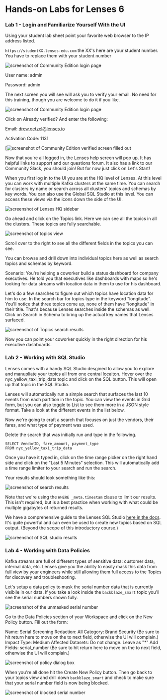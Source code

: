 # Hands-on Labs for Lenses 6

### Lab 1 - Login and Familiarize Yourself With the UI

Using your student lab sheet point your favorite web browser to the IP address listed.

`https://studentXX.lenses-edu.com` the XX's here are your student number. You have to replace them with your student number

![screenshot of Community Edition login page](https://github.com/lensesio-workshops/Community_Lenses_Setup/blob/main/images/login_page.png)

User name: admin

Password:  admin

The next screen you will see will ask you to verify your email. No need for this training, though you are welcome to do it if you like.

![screenshot of Community Edition login page](https://github.com/lensesio-workshops/kafkaesque_workshop/blob/main/images/verified.jpg)

Click on Already verified? And enter the following:

Email: drew.oetzel@lenses.io

Activation Code: 1131

[![screenshot of Community Edition verified screen filled out](https://github.com/lensesio-workshops/kafkaesque_workshop/blob/main/images/verfied-filled-out.jpg)

Now that you're all logged in, the Lenses help screen will pop up. It has helpful links to support and our questions forum. It also has a link to our Community Slack, you should join! But for now just click on Let's Start! 

When you first log in to the UI you are at the HQ level of Lenses. At this level you can work with multiple Kafka clusters at the same time. You can search for clusters by name or search across all clusters' topics and schemas by key words. You can also use the Global SQL Studio at this level. You can access these views via the icons down the side of the UI. 

![screenshot of Lenses HQ sidebar](/images/HQ-sidebar.png)

Go ahead and click on the Topics link. Here we can see all the topics in all the clusters. These topics are fully searchable. 

![screenshot of topics view](https://github.com/lensesio-workshops/kafkaesque_workshop/blob/main/images/topics-view.jpg)

Scroll over to the right to see all the different fields in the topics you can see. 

You can browse and drill down into individual topics here as well as search topics and schemas by keyword. 

Scenario: You're helping a coworker build a status dashboard for company executives. He told you that executives like dashboards with maps so he's looking for data streams with location data in them to use for his dashboard. 

Let's do a few searches to figure out which topics have location data for him to use. In the search bar for topics type in the keyword "longitude". You'll notice that three topics come up, none of them have "longitude" in their title. That's because Lenses searches inside the schemas as well. Click on Search in Schema to bring up the actual key names that Lenses surfaced. 

![screenshot of Topics search results](images/search-in-schema.jpg)

Now you can point your coworker quickly in the right direction for his executive dashboards.

### Lab 2 - Working with SQL Studio

Lenses comes with a handy SQL Studio desgined to allow you to explore and manupliate your topics all from one central locaiton. Hover over the nyc_yellow_taxi_trip_data topic and click on the SQL button. This will open up that topic in the SQL Studio. 

Lenses will automatically run a simple search that surfaces the last 10 events from each partition in the topic. You can view the events in Grid form, but you can also toggle to List to see them more in a JSON style format. Take a look at the different events in the list below.

Now we're going to craft a search that focuses on just the vendors, their fares, and what type of payment was used. 

Delete the search that was initially run and type in the following. 

```
SELECT VendorID, fare_amount, payment_type
FROM nyc_yellow_taxi_trip_data
```

Once you have it typed in, click on the time range picker on the right hand side and click on the "Last 5 Minutes" selection. This will automatically add a time range limiter to your search and run the search.

Your results should look something like this:

![screenshot of search results](images/search-results.jpg)

Note that we're using the `WHERE _meta.timestam` clause to limit our results. This isn't required, but is a best practice when working with what could be multiple gigabytes of returned results. 

We have a comprehensive guide to the Lenses SQL Studio [here in the docs](https://docs.lenses.io/latest/user-guide/sql-studio). It's quite powerful and can even be used to create new topics based on SQL output. (Beyond the scope of this introductory course.)

![screenshot of SQL studio results](/images/sql-studio2.png)

### Lab 4 - Working with Data Policies

Kafka streams are full of different types of sensitive data: customer data, internal data, etc. Lenses give you the ability to easily mask this data from full view by your engineers while still allowing them full access to the Topics for discovery and troubleshooting. 

Let's setup a data policy to mask the serial number data that is currently visibile in our data. If you take a look inside the `backblaze_smart` topic you'll see the serial numbers shown fully. 

![screenshot of the unmasked serial number](/images/unmasked-serial.png)

Go to the Data Policies section of your Workspace and click on the New Policy button. Fill out the form:

Name: Serial Screening
Redaction: All
Category: Brand Security (Be sure to hit return here to move on the to next field, otherwise the UI will complain.)
Impact Type: Medium
Affected Datasets: Do not change. Leave as "*"
Add Fields: serial_number (Be sure to hit return here to move on the to next field, otherwise the UI will complain.)

![screenshot of policy dialog box](/images/policy-box.png)

When you're all done hit the Create New Policy button. Then go back to your topics view and drill down `backblaze_smart` and check to make sure that your serial number field is now being blocked. 

![screenshot of blocked serial number](/images/blocked-serial.png)

